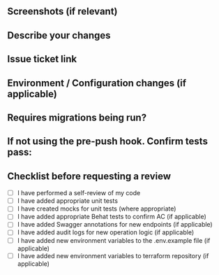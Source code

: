 ## Screenshots (if relevant)

## Describe your changes

## Issue ticket link

## Environment / Configuration changes (if applicable)

## Requires migrations being run?

## If not using the pre-push hook. Confirm tests pass:

## Checklist before requesting a review

- [ ] I have performed a self-review of my code
- [ ] I have added appropriate unit tests
- [ ] I have created mocks for unit tests (where appropriate)
- [ ] I have added appropriate Behat tests to confirm AC (if applicable)
- [ ] I have added Swagger annotations for new endpoints (if applicable)
- [ ] I have added audit logs for new operation logic (if applicable)
- [ ] I have added new environment variables to the .env.example file (if applicable)
- [ ] I have added new environment variables to terraform repository (if applicable)

